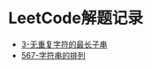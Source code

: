 # LeetCode解题记录

- [3-无重复字符的最长子串](https://github.com/xiajunhust/awosome-cs/blob/main/LeetCode/LeetCode-%E6%97%A0%E9%87%8D%E5%A4%8D%E5%AD%97%E7%AC%A6%E7%9A%84%E6%9C%80%E9%95%BF%E5%AD%90%E4%B8%B2.md)
- [567-字符串的排列](https://github.com/summerjava/awosome-cs/blob/main/LeetCode/LeetCode-567-%E5%AD%97%E7%AC%A6%E4%B8%B2%E7%9A%84%E6%8E%92%E5%88%97.md)

